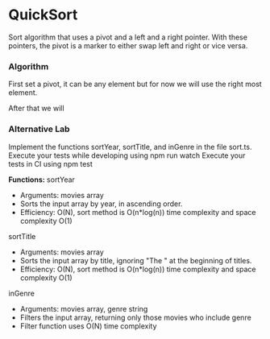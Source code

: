 # QuickSort

  Sort algorithm that uses a pivot and a left and a right pointer. With these pointers, the pivot is a marker to either swap left and right or vice versa. 

### Algorithm
  First set a pivot, it can be any element but for now we will use the right most element. 

  After that we will 


### Alternative Lab
  Implement the functions sortYear, sortTitle, and inGenre in the file sort.ts.
    Execute your tests while developing using npm run watch
    Execute your tests in CI using npm test

  **Functions:**
  sortYear
  - Arguments: movies array
  - Sorts the input array by year, in ascending order.
  - Efficiency: O(N), sort method is O(n*log(n)) time complexity and space complexity O(1)
  
  sortTitle
  - Arguments: movies array
  - Sorts the input array by title, ignoring "The " at the beginning of titles.
  - Efficiency: O(N), sort method is O(n*log(n)) time complexity and space complexity O(1)

  inGenre
  - Arguments: movies array, genre string
  - Filters the input array, returning only those movies who include genre
  - Filter function uses O(N) time complexity 